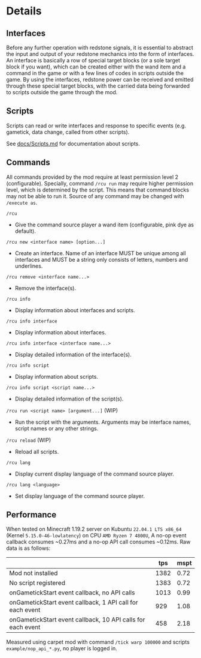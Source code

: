 # Details

## Interfaces

Before any further operation with redstone signals, it is essential to abstract the input and output of your redstone mechanics into the form of interfaces. An interface is basically a row of special target blocks (or a sole target block if you want), which can be created either with the wand item and a command in the game or with a few lines of codes in scripts outside the game. By using the interfaces, redstone power can be received and emitted through these special target blocks, with the carried data being forwarded to scripts outside the game through the mod.

## Scripts

Scripts can read or write interfaces and response to specific events (e.g. gametick, data change, called from other scripts).

See [docs/Scripts.md](./docs/Scripts.md) for documentation about scripts.

## Commands

All commands provided by the mod require at least permission level 2 (configurable). Specially, command `/rcu run` may require higher permission level, which is determined by the script. This means that command blocks may not be able to run it. Source of any command may be changed with `/execute as`.

`/rcu`
- Give the command source player a wand item (configurable, pink dye as default).

`/rcu new <interface name> [option...]`
- Create an interface. Name of an interface MUST be unique among all interfaces and MUST be a string only consists of letters, numbers and underlines.

`/rcu remove <interface name...>`
- Remove the interface(s).

`/rcu info`
- Display information about interfaces and scripts.

`/rcu info interface`
- Display information about interfaces.

`/rcu info interface <interface name...>`
- Display detailed information of the interface(s).

`/rcu info script`
- Display information about scripts.

`/rcu info script <script name...>`
- Display detailed information of the script(s).

`/rcu run <script name> [argument...]` (WIP)
- Run the script with the arguments. Arguments may be interface names, script names or any other strings.

`/rcu reload` (WIP)
- Reload all scripts.

`/rcu lang`
- Display current display language of the command source player.

`/rcu lang <language>`
- Set display language of the command source player.

## Performance

When tested on Minecraft 1.19.2 server on Kubuntu `22.04.1 LTS x86_64` (Kernel `5.15.0-46-lowlatency`) on CPU `AMD Ryzen 7 4800U`, A no-op event callback consumes ~0.27ms and a no-op API call consumes ~0.12ms. Raw data is as follows:

|                                                             | tps  | mspt |
| ----------------------------------------------------------- | ---- | ---- |
| Mod not installed                                           | 1382 | 0.72 |
| No script registered                                        | 1383 | 0.72 |
| onGametickStart event callback, no API calls                | 1013 | 0.99 |
| onGametickStart event callback, 1 API call for each event   | 929  | 1.08 |
| onGametickStart event callback, 10 API calls for each event | 458  | 2.18 |

Measured using carpet mod with command `/tick warp 100000` and scripts `example/nop_api_*.py`, no player is logged in.
